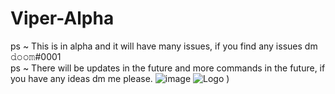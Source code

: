 # Viper-Alpha
 ps ~ This is in alpha and it will have many issues, if you find any issues dm 𝚍𝚘𝚘𝚖#0001<br/>
 ps ~ There will be updates in the future and more commands in the future, if you have any ideas dm me please.
![image](https://user-images.githubusercontent.com/113943092/192070393-241301a4-b3ee-4c98-847e-881411a386c1.png)
![Logo](https://user-images.githubusercontent.com/113943092/192070932-d45f324f-0e9a-410c-b040-7cd5abc4d836.png)
)
